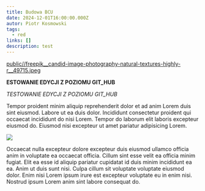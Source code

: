 ```yaml
---
title: Budowa BCU
date: 2024-12-01T16:00:00.000Z
autor: Piotr Kosmowski
tags:
  - red
links: []
description: test
---
```


[public//freepik__candid-image-photography-natural-textures-highly-r__49715.jpeg](public//freepik__candid-image-photography-natural-textures-highly-r__49715.jpeg)


**ESTOWANIE EDYCJI Z POZIOMU GIT_HUB**

_TESTOWANIE EDYCJI Z POZIOMU GIT_HUB_

Tempor proident minim aliquip reprehenderit dolor et ad anim Lorem duis sint eiusmod. Labore ut ea duis dolor. Incididunt consectetur proident qui occaecat incididunt do nisi Lorem. Tempor do laborum elit laboris excepteur eiusmod do. Eiusmod nisi excepteur ut amet pariatur adipisicing Lorem.

![](public//freepik__candid-image-photography-natural-textures-highly-r__49712.jpeg)




Occaecat nulla excepteur dolore excepteur duis eiusmod ullamco officia anim in voluptate ea occaecat officia. Cillum sint esse velit ea officia minim fugiat. Elit ea esse id aliquip pariatur cupidatat id duis minim incididunt ea ea. Anim ut duis sunt nisi. Culpa cillum sit voluptate voluptate eiusmod dolor. Enim nisi Lorem ipsum irure est excepteur voluptate eu in enim nisi. Nostrud ipsum Lorem anim sint labore consequat do.
